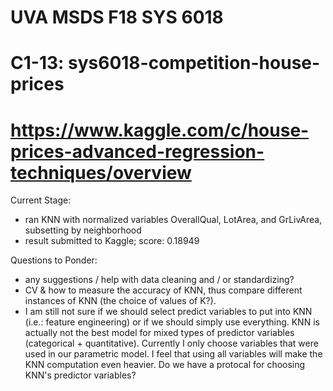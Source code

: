 # UVA MSDS F18 SYS 6018

# C1-13: sys6018-competition-house-prices

# https://www.kaggle.com/c/house-prices-advanced-regression-techniques/overview

Current Stage: 
- ran KNN with normalized variables OverallQual, LotArea, and GrLivArea, subsetting by neighborhood
- result submitted to Kaggle; score: 0.18949

Questions to Ponder: 
- any suggestions / help with data cleaning and / or standardizing? 
- CV & how to measure the accuracy of KNN, thus compare different instances of KNN (the choice of values of K?). 
- I am still not sure if we should select predict variables to put into KNN (i.e.: feature engineering) or if we should simply use everything. KNN is actually not the best model for mixed types of predictor variables (categorical + quantitative). Currently I only choose variables that were used in our parametric model. I feel that using all variables will make the KNN computation even heavier. Do we have a protocal for choosing KNN's predictor variables? 
